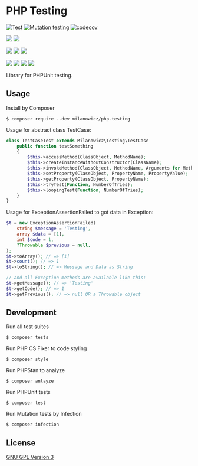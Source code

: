 # PHP Testing
![Test](https://github.com/milanowicz/php-testing/workflows/Testing/badge.svg?branch=master)
[![Mutation testing](https://img.shields.io/endpoint?style=flat&url=https%3A%2F%2Fbadge-api.stryker-mutator.io%2Fgithub.com%2Fmilanowicz%2Fphp-testing%2Fmaster)](https://dashboard.stryker-mutator.io/reports/github.com/milanowicz/php-testing/master)
[![codecov](https://codecov.io/gh/milanowicz/php-testing/branch/master/graph/badge.svg?token=42G6ETI9NV)](https://codecov.io/gh/milanowicz/php-testing)

![](https://img.shields.io/packagist/php-v/milanowicz/php-testing)
![](https://img.shields.io/github/languages/top/milanowicz/php-testing)

![](https://img.shields.io/github/v/tag/milanowicz/php-testing)
![](https://img.shields.io/github/repo-size/milanowicz/php-testing)
![](https://img.shields.io/github/languages/code-size/milanowicz/php-testing)

![](https://img.shields.io/packagist/v/milanowicz/php-testing)
![](https://img.shields.io/packagist/dt/milanowicz/php-testing)
![](https://img.shields.io/packagist/dd/milanowicz/php-testing)
![](https://img.shields.io/packagist/dm/milanowicz/php-testing)


Library for PHPUnit testing.


## Usage

Install by Composer

```shell
$ composer require --dev milanowicz/php-testing
```

Usage for abstract class TestCase:

```php
class TestCaseTest extends Milanowicz\Testing\TestCase
    public function testSomething
    {
        $this->accessMethod(ClassObject, MethodName);
        $this->createInstanceWithoutConstructor(ClassName);
        $this->invokeMethod(ClassObject, MethodName, Arguments for Method);
        $this->setProperty(ClassObject, PropertyName, PropertyValue);
        $this->getProperty(ClassObject, PropertyName);
        $this->tryTest(Function, NumberOfTries);
        $this->loopingTest(Function, NumberOfTries);
    }
}
```

Usage for ExceptionAssertionFailed to got data in Exception:

```php
$t = new ExceptionAssertionFailed(
    string $message = 'Testing',
    array $data = [1],
    int $code = 1,
    ?Throwable $previous = null,
);
$t->toArray(); // => [1]
$t->count(); // => 1
$t->toString(); // => Message and Data as String

// and all Exception methods are available like this:
$t->getMessage(); // => 'Testing'
$t->getCode(); // => 1
$t->getPrevious(); // => null OR a Throwable object
```


## Development

Run all test suites
```shell
$ composer tests
```

Run PHP CS Fixer to code styling
```shell
$ composer style
```

Run PHPStan to analyze
```shell
$ composer anlayze
```

Run PHPUnit tests
```shell
$ composer test
```

Run Mutation tests by Infection
```shell
$ composer infection
```


## License

[GNU GPL Version 3](http://www.gnu.org/copyleft/gpl.html)

